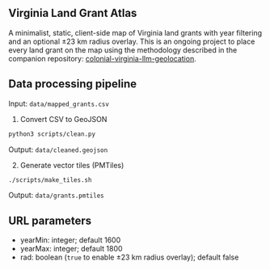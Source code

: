 ## Virginia Land Grant Atlas

A minimalist, static, client-side map of Virginia land grants with year filtering and an optional ±23 km radius overlay. This is an ongoing project to place every land grant on the map using the methodology described in the companion repository: [colonial-virginia-llm-geolocation](https://github.com/ryanmio/colonial-virginia-llm-geolocation).

## Data processing pipeline

Input: `data/mapped_grants.csv`

1) Convert CSV to GeoJSON
```bash
python3 scripts/clean.py
```
Output: `data/cleaned.geojson`

2) Generate vector tiles (PMTiles)
```bash
./scripts/make_tiles.sh
```
Output: `data/grants.pmtiles`

## URL parameters

- yearMin: integer; default 1600
- yearMax: integer; default 1800
- rad: boolean (`true` to enable ±23 km radius overlay); default false
